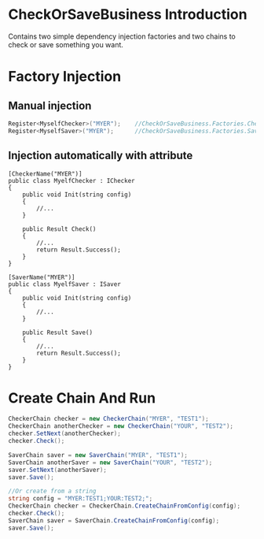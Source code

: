 ﻿# CheckOrSaveBusiness Introduction
Contains two simple dependency injection factories and two chains to check or save something you want.

# Factory Injection

## Manual injection
```csharp
Register<MyselfChecker>("MYER");	//CheckOrSaveBusiness.Factories.CheckerFactory.Register()
Register<MyselfSaver>("MYER");		//CheckOrSaveBusiness.Factories.SaverFactory.Register()
```

## Injection automatically with attribute
```cahsrp
[CheckerName("MYER")]
public class MyelfChecker : IChecker
{
	public void Init(string config)
	{
		//...
	}

	public Result Check()
	{
		//...
		return Result.Success();
	}
}

[SaverName("MYER")]
public class MyelfSaver : ISaver
{
	public void Init(string config)
	{
		//...
	}

	public Result Save()
	{
		//...
		return Result.Success();
	}
}
```

# Create Chain And Run
```csharp
CheckerChain checker = new CheckerChain("MYER", "TEST1");
CheckerChain anotherChecker = new CheckerChain("YOUR", "TEST2");
checker.SetNext(anotherChecker);
checker.Check();

SaverChain saver = new SaverChain("MYER", "TEST1");
SaverChain anotherSaver = new SaverChain("YOUR", "TEST2");
saver.SetNext(anotherSaver);
saver.Save();

//Or create from a string
string config = "MYER:TEST1;YOUR:TEST2;";
CheckerChain checker = CheckerChain.CreateChainFromConfig(config);
checker.Check();
SaverChain saver = SaverChain.CreateChainFromConfig(config);
saver.Save();
```